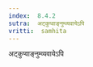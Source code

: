 ```yaml
---
index:  8.4.2
sutra:  अट्कुप्वाङ्नुम्व्यवायेऽपि
vritti:  samhita 
---
```


अट्कुप्वाङ्नुम्व्यवायेऽपि

